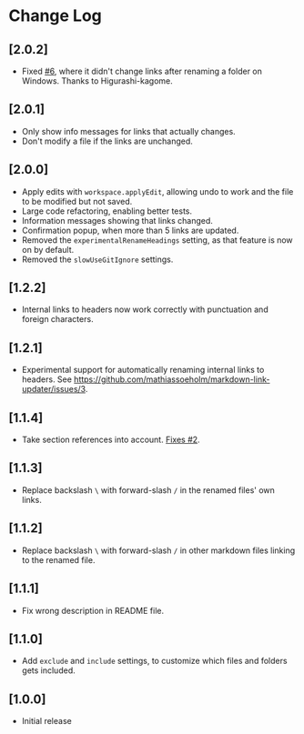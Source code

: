 # Change Log

## [2.0.2]

- Fixed [#6](https://github.com/mathiassoeholm/markdown-link-updater/issues/6), where it didn't change links after renaming a folder on Windows. Thanks to Higurashi-kagome.

## [2.0.1]

- Only show info messages for links that actually changes.
- Don't modify a file if the links are unchanged.

## [2.0.0]

- Apply edits with `workspace.applyEdit`, allowing undo to work and the file to be modified but not saved.
- Large code refactoring, enabling better tests.
- Information messages showing that links changed.
- Confirmation popup, when more than 5 links are updated.
- Removed the `experimentalRenameHeadings` setting, as that feature is now on by default.
- Removed the `slowUseGitIgnore` settings.

## [1.2.2]

- Internal links to headers now work correctly with punctuation and foreign characters.

## [1.2.1]

- Experimental support for automatically renaming internal links to headers. See https://github.com/mathiassoeholm/markdown-link-updater/issues/3.

## [1.1.4]

- Take section references into account. [Fixes #2](https://github.com/mathiassoeholm/markdown-link-updater/issues/2).

## [1.1.3]

- Replace backslash `\` with forward-slash `/` in the renamed files' own links.

## [1.1.2]

- Replace backslash `\` with forward-slash `/` in other markdown files linking to the renamed file.

## [1.1.1]

- Fix wrong description in README file.

## [1.1.0]

- Add `exclude` and `include` settings, to customize which files and folders gets included.

## [1.0.0]

- Initial release
